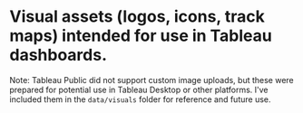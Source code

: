 # Visual assets (logos, icons, track maps) intended for use in Tableau dashboards.
Note: Tableau Public did not support custom image uploads, but these were prepared for potential use in Tableau Desktop or other platforms. I've included them in the `data/visuals` folder for reference and future use.

